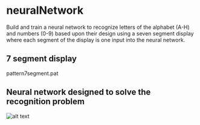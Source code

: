 # neuralNetwork

Build and train a neural network to recognize letters of the alphabet (A-H) and numbers (0-9) based upon their design using a seven segment display where each segment of the display is one input into the neural network.

## 7 segment display

pattern7segment.pat

## Neural network designed to solve the recognition problem

![alt text](https://github.com/nglthu/neuralNetwork/master/img/5INPUTS.png)

